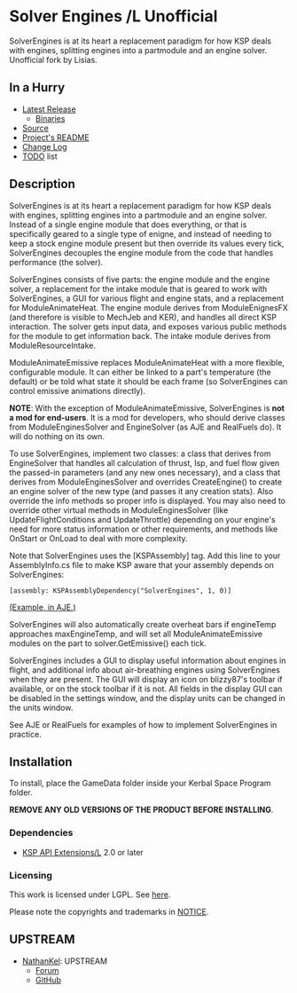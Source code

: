 # Solver Engines /L Unofficial

SolverEngines is at its heart a replacement paradigm for how KSP deals with engines, splitting engines into a partmodule and an engine solver. Unofficial fork by Lisias.


## In a Hurry

* [Latest Release](https://github.com/net-lisias-kspu/SolverEngines/releases)
	+ [Binaries](https://github.com/net-lisias-kspu/SolverEngines/tree/Archive)
* [Source](https://github.com/net-lisias-kspu/SolverEngines)
* [Project's README](https://github.com/net-lisias-kspu/SolverEngines/blob/master/README.md)
* [Change Log](./CHANGE_LOG.md)
* [TODO](./TODO.md) list


## Description

SolverEngines is at its heart a replacement paradigm for how KSP deals with engines, splitting engines into a partmodule and an engine solver.﻿ Instead of a single engine module that does everything, or that is specifically geared to a single type of enigne, and instead of needing to keep a stock engine module present but then override its values every tick, SolverEngines decouples the engine module from the code that handles performance (the solver).

SolverEngines consists of five parts: the engine module and the engine solver, a replacement for the intake module that is geared to work with SolverEngines, a GUI for various flight and engine stats, and a replacement for ModuleAnimateHeat. The engine module derives from ModuleEnignesFX (and therefore is visible to MechJeb and KER), and handles all direct KSP interaction. The solver gets input data, and exposes various public methods for the module to get information back. The intake module derives from ModuleResourceIntake.

ModuleAnimateEmissive replaces ModuleAnimateHeat with a more flexible, configurable module. It can either be linked to a part's temperature (the default) or be told what state it should be each frame (so SolverEngines can control emissive animations directly).

**NOTE**: With the exception of ModuleAnimateEmissive, SolverEngines is **not a mod for end-users**. It is a mod for developers, who should derive classes from ModuleEnginesSolver and EngineSolver (as AJE and RealFuels do). It will do nothing on its own.

To use SolverEngines, implement two classes: a class that derives from EngineSolver that handles all calculation of thrust, Isp, and fuel flow given the passed-in parameters (and any new ones necessary), and a class that derives from ModuleEnginesSolver and overrides CreateEngine() to create an engine solver of the new type (and passes it any creation stats). Also override the info methods so proper info is displayed. You may also need to override other virtual methods in ModuleEnginesSolver (like UpdateFlightConditions and UpdateThrottle) depending on your engine's need for more status information or other requirements, and methods like OnStart or OnLoad to deal with more complexity.

Note that SolverEngines uses the [KSPAssembly] tag. Add this line to your AssemblyInfo.cs file to make KSP aware that your assembly depends on SolverEngines:

```
[assembly: KSPAssemblyDependency("SolverEngines", 1, 0)]
```

[(Example, in AJE.)](https://github.com/camlost2/AJE/blob/solver_redo/Source/Properties/AssemblyInfo.cs#L38)

SolverEngines will also automatically create overheat bars if engineTemp approaches maxEngineTemp, and will set all ModuleAnimateEmissive modules on the part to solver.GetEmissive() each tick.

SolverEngines includes a GUI to display useful information about engines in flight, and additional info about air-breathing engines using SolverEngines when they are present. The GUI will display an icon on blizzy87's toolbar if available, or on the stock toolbar if it is not. All fields in the display GUI can be disabled in the settings window, and the display units can be changed in the units window.

See AJE or RealFuels for examples of how to implement SolverEngines in practice.


## Installation

To install, place the GameData folder inside your Kerbal Space Program folder.

**REMOVE ANY OLD VERSIONS OF THE PRODUCT BEFORE INSTALLING**.

### Dependencies

* [KSP API Extensions/L](https://github.com/net-lisias-ksp/KSPAPIExtensions) 2.0 or later

### Licensing
This work is licensed under LGPL. See [here](./LICENSE).

Please note the copyrights and trademarks in [NOTICE](./NOTICE).


## UPSTREAM

* [NathanKel](https://forum.kerbalspaceprogram.com/index.php?/profile/75006-nathankell/): UPSTREAM
	+ [Forum](https://forum.kerbalspaceprogram.com/index.php?/topic/110746-12-solverengines/)
	+ [GitHub](https://github.com/KSP-RO/SolverEngines/tree/master/GameData/SolverEngines)
